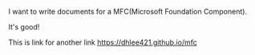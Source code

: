 I want to write documents for a MFC(Microsoft Foundation Component).

It's good!

This is link for another link https://dhlee421.github.io/mfc

